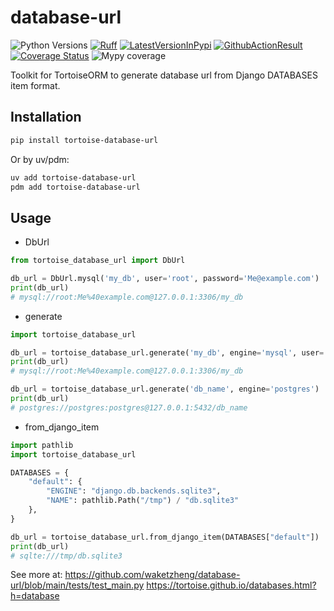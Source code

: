 # database-url
![Python Versions](https://img.shields.io/pypi/pyversions/tortoise-database-url)
[![Ruff](https://img.shields.io/endpoint?url=https://raw.githubusercontent.com/astral-sh/ruff/main/assets/badge/v2.json)](https://github.com/astral-sh/ruff)
[![LatestVersionInPypi](https://img.shields.io/pypi/v/tortoise-database-url.svg?style=flat)](https://pypi.org/project/tortoise-database-url/)
[![GithubActionResult](https://github.com/waketzheng/database-url/workflows/ci/badge.svg)](https://github.com/waketzheng/database-url/actions?query=workflow:ci)
[![Coverage Status](https://coveralls.io/repos/github/waketzheng/database-url/badge.svg?branch=main)](https://coveralls.io/github/waketzheng/database-url?branch=main)
![Mypy coverage](https://img.shields.io/badge/mypy-100%25-green.svg)

Toolkit for TortoiseORM to generate database url from Django DATABASES item format.

## Installation

```bash
pip install tortoise-database-url
```
Or by uv/pdm:
```bash
uv add tortoise-database-url
pdm add tortoise-database-url
```

## Usage

- DbUrl
```py
from tortoise_database_url import DbUrl

db_url = DbUrl.mysql('my_db', user='root', password='Me@example.com')
print(db_url)
# mysql://root:Me%40example.com@127.0.0.1:3306/my_db
```

- generate

```py
import tortoise_database_url

db_url = tortoise_database_url.generate('my_db', engine='mysql', user='root', password='Me@example.com')
print(db_url)
# mysql://root:Me%40example.com@127.0.0.1:3306/my_db

db_url = tortoise_database_url.generate('db_name', engine='postgres')
print(db_url)
# postgres://postgres:postgres@127.0.0.1:5432/db_name
```

- from_django_item
```py
import pathlib
import tortoise_database_url

DATABASES = {
    "default": {
        "ENGINE": "django.db.backends.sqlite3",
        "NAME": pathlib.Path("/tmp") / "db.sqlite3"
    },
}

db_url = tortoise_database_url.from_django_item(DATABASES["default"])
print(db_url)
# sqlte:///tmp/db.sqlite3
```
See more at:
https://github.com/waketzheng/database-url/blob/main/tests/test_main.py
https://tortoise.github.io/databases.html?h=database
